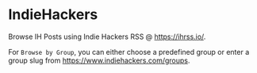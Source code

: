 # IndieHackers

Browse IH Posts using Indie Hackers RSS @ https://ihrss.io/.

For `Browse by Group`, you can either choose a predefined group or enter a group slug from https://www.indiehackers.com/groups.
